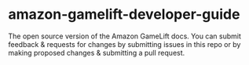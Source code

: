 # amazon-gamelift-developer-guide
The open source version of the Amazon GameLift docs. You can submit feedback &amp; requests for changes by submitting issues in this repo or by making proposed changes &amp; submitting a pull request.
